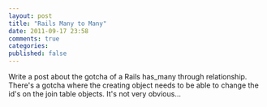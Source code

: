 ```yaml
---
layout: post
title: "Rails Many to Many"
date: 2011-09-17 23:58
comments: true
categories:
published: false
---
```


Write a post about the gotcha of a Rails has\_many through relationship.  There's a gotcha where the creating object needs to be able to change the id's on the join table objects.  It's not very obvious... 
